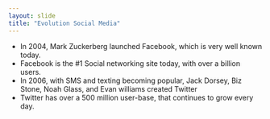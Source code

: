 ```yaml
---
layout: slide
title: "Evolution Social Media"
---
```


* In 2004, Mark Zuckerberg launched Facebook, which is very well known today.
* Facebook is the #1 Social networking site today, with over a billion users.
* In 2006, with SMS and texting becoming popular, Jack Dorsey, Biz Stone, Noah Glass, and Evan williams created Twitter
* Twitter has over a 500 million user-base, that continues to grow every day.
